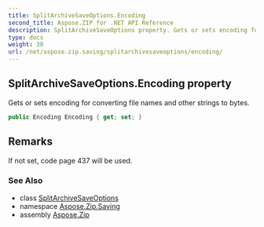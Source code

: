 ```yaml
---
title: SplitArchiveSaveOptions.Encoding
second_title: Aspose.ZIP for .NET API Reference
description: SplitArchiveSaveOptions property. Gets or sets encoding for converting file names and other strings to bytes
type: docs
weight: 30
url: /net/aspose.zip.saving/splitarchivesaveoptions/encoding/
---
```

## SplitArchiveSaveOptions.Encoding property

Gets or sets encoding for converting file names and other strings to bytes.

```csharp
public Encoding Encoding { get; set; }
```

## Remarks

If not set, code page 437 will be used.

### See Also

* class [SplitArchiveSaveOptions](../)
* namespace [Aspose.Zip.Saving](../../splitarchivesaveoptions/)
* assembly [Aspose.Zip](../../../)


